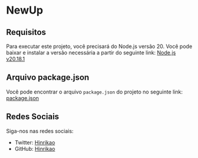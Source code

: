 # NewUp

## Requisitos

Para executar este projeto, você precisará do Node.js versão 20. Você pode baixar e instalar a versão necessária a partir do seguinte link:
[Node.js v20.18.1](https://nodejs.org/dist/v20.18.1/node-v20.18.1-x64.msi)

## Arquivo package.json

Você pode encontrar o arquivo `package.json` do projeto no seguinte link:
[package.json](https://github.com/Hinrikao/NewUp/blob/main/package.json)

## Redes Sociais

Siga-nos nas redes sociais:
- Twitter: [Hinrikao](https://twitter.com/Hinrikao)
- GitHub: [Hinrikao](https://github.com/Hinrikao)


